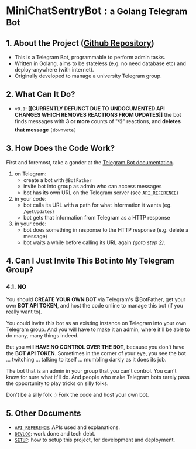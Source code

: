 # **MiniChatSentryBot** : <small>a Golang Telegram Bot</small>

## 1. About the Project ([Github Repository](https://github.com/jrenjq/MiniChatSentryBot))
- This is a Telegram Bot, programmable to perform admin tasks.
- Written in Golang, aims to be stateless (e.g. no need database etc) and deploy-anywhere (with internet).
- Originally developed to manage a university Telegram group.

## 2. What Can It Do?
- `v0.1`: **[[CURRENTLY DEFUNCT DUE TO UNDOCUMENTED API CHANGES WHICH REMOVES REACTIONS FROM UPDATES]]** the bot finds messages with **3 or more** counts of "👎" reactions, and **deletes that message** `[downvote]`


## 3. How Does the Code Work?
First and foremost, take a gander at the [Telegram Bot documentation](https://core.telegram.org/bots).
1. on Telegram: 
    - create a bot with `@BotFather`
    - invite bot into group as admin who can access messages
    - bot has its own URL on the Telegram server (see [`API_REFERENCE`](API_REFERENCE.md))
2. in your code: 
    - bot calls its URL with a path for what information it wants (eg. `/getUpdates`)
    - bot gets that information from Telegram as a HTTP response
3. in your code: 
    - bot does something in response to the HTTP response (e.g. delete a message)
    - bot waits a while before calling its URL again *(goto step 2)*.

## 4. Can I Just Invite This Bot into My Telegram Group?
### 4.1. NO 
You should **CREATE YOUR OWN BOT** via Telegram's @BotFather, get your own **BOT API TOKEN**, and host the code online to manage this bot (if you really want to).

You could invite this bot as an existing instance on Telegram into your own Telegram group. And you will have to make it an admin, where it'll be able to do many, many things indeed.

But you will **HAVE NO CONTROL OVER THE BOT**, because you don't have the **BOT API TOKEN**. Sometimes in the corner of your eye, you see the bot ... twitching ... talking to itself ... mumbling darkly as it does its job.

The bot that is an admin in your group that you can't control. You can't know for sure what it'll do. And people who make Telegram bots rarely pass the opportunity to play tricks on silly folks. 

Don't be a silly folk :) Fork the code and host your own bot.

## 5. Other Documents
- [`API_REFERENCE`](API_REFERENCE.md): APIs used and explanations.
- [`DEVLOG`](DEVLOG.md): work done and tech debt.
- [`SETUP`](SETUP.md): how to setup this project, for development and deployment.
